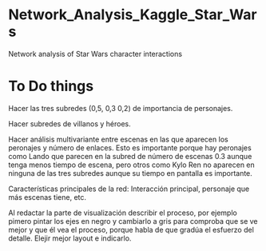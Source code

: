 # Network_Analysis_Kaggle_Star_Wars
Network analysis of Star Wars character interactions
# To Do things
Hacer las tres subredes (0,5, 0,3 0,2) de importancia de personajes.

Hacer subredes de villanos y héroes.

Hacer análisis multivariante entre escenas en las que aparecen los peronajes y número de enlaces. Esto es importante porque hay peronajes como Lando que parecen en la subred de número de escenas 0.3 aunque tenga menos tiempo de escena, pero otros como Kylo Ren no aparecen en ninguna de las tres subredes aunque su tiempo en pantalla es importante.


Características principales de la red: Interacción principal, personaje que más escenas tiene, etc.

Al redactar la parte de visualización describir el proceso, por ejemplo pimero pintar los ejes en negro y cambiarlo a gris para comproba que se ve mejor y que él vea el proceso, porque habla de que gradúa el esfuerzo del detalle. Elejir mejor layout e indicarlo.
